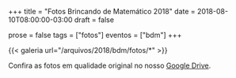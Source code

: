+++
title = "Fotos Brincando de Matemático 2018"
date = 2018-08-10T08:00:00-03:00
draft = false

prose = false
tags = ["fotos"]
eventos = ["bdm"]
+++

{{< galeria url="/arquivos/2018/bdm/fotos/*" >}}

Confira as fotos em qualidade original no nosso [Google Drive](https://drive.google.com/drive/folders/1z6d5c1FidR29U2yPhp0E62_p3j2rHwgn?usp=sharing).
